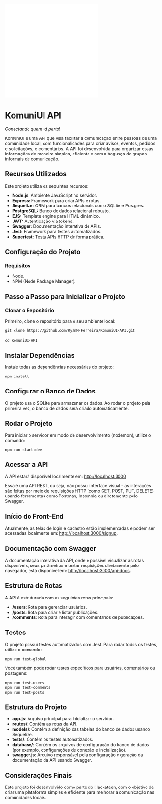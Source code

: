 ![Logo do KomuniUI](logo.svg)

# KomuniUI API

*Conectando quem tá perto!*

KomuniUI é uma API que visa facilitar a comunicação entre pessoas de uma comunidade local, com funcionalidades para criar avisos, eventos, pedidos e solicitações, e comentários. A API foi desenvolvida para organizar essas informações de maneira simples, eficiente e sem a bagunça de grupos informais de comunicação.

## Recursos Utilizados

Este projeto utiliza os seguintes recursos:

- **Node.js:** Ambiente JavaScript no servidor.
- **Express:** Framework para criar APIs e rotas.
- **Sequelize:** ORM para bancos relacionais como SQLite e Postgres.
- **PostgreSQL:** Banco de dados relacional robusto.
- **EJS:** Template engine para HTML dinâmico.
- **JWT:** Autenticação via tokens.
- **Swagger:** Documentação interativa de APIs.
- **Jest:** Framework para testes automatizados.
- **Supertest:** Testa APIs HTTP de forma prática.

## Configuração do Projeto

### Requisitos

- Node.
- NPM (Node Package Manager).

## Passo a Passo para Inicializar o Projeto

### Clonar o Repositório

Primeiro, clone o repositório para o seu ambiente local:

```
git clone https://github.com/RyanM-Ferreira/KomuniUI-API.git

cd KomuniUI-API
```

## Instalar Dependências

Instale todas as dependências necessárias do projeto:

```
npm install
```

## Configurar o Banco de Dados

O projeto usa o SQLite para armazenar os dados. Ao rodar o projeto pela primeira vez, o banco de dados será criado automaticamente.

## Rodar o Projeto

Para iniciar o servidor em modo de desenvolvimento (nodemon), utilize o comando:

```
npm run start:dev
```

## Acessar a API

A API estará disponível localmente em: [http://localhost:3000](http://localhost:3000)

Essa é uma API REST, ou seja, não possui interface visual - as interações são feitas por meio de requisições HTTP (como GET, POST, PUT, DELETE) usando ferramentas como Postman, Insomnia ou diretamente pelo Swagger.

## Início do Front-End

Atualmente, as telas de login e cadastro estão implementadas e podem ser acessadas localmente em: [http://localhost:3000/signup](http://localhost:3000/signup).

## Documentação com Swagger

A documentação interativa da API, onde é possível visualizar as rotas disponíveis, seus parâmetros e testar requisições diretamente pelo navegador, está disponível em: [http://localhost:3000/api-docs](http://localhost:3000/api-docs).

## Estrutura de Rotas

A API é estruturada com as seguintes rotas principais:

- **/users**: Rota para gerenciar usuários.
- **/posts**: Rota para criar e listar publicações.
- **/comments**: Rota para interagir com comentários de publicações.

## Testes

O projeto possui testes automatizados com Jest. Para rodar todos os testes, utilize o comando:

```
npm run test-global
```

Você também pode rodar testes específicos para usuários, comentários ou postagens:

```
npm run test-users
npm run test-comments
npm run test-posts
```

## Estrutura do Projeto

- **app.js**: Arquivo principal para inicializar o servidor.
- **routes/**: Contém as rotas da API.
- **models/**: Contém a definição das tabelas do banco de dados usando Sequelize.
- **tests/**: Contém os testes automatizados.
- **database/**: Contém os arquivos de configuração do banco de dados (por exemplo, configurações de conexão e inicialização).
- **swagger.js**: Arquivo responsável pela configuração e geração da documentação da API usando Swagger.

## Considerações Finais

Este projeto foi desenvolvido como parte do Hackateen, com o objetivo de criar uma plataforma simples e eficiente para melhorar a comunicação nas comunidades locais.
